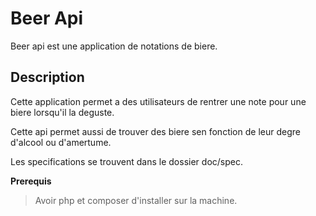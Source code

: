 # Beer Api 

Beer api est une application de notations de biere.

## Description

Cette application permet a des utilisateurs de rentrer une note pour une biere lorsqu'il la deguste.

Cette api permet aussi de trouver des biere sen fonction de leur degre d'alcool ou d'amertume.

Les specifications se trouvent dans le dossier doc/spec.

**Prerequis**
> Avoir php et composer d'installer sur la machine. 
